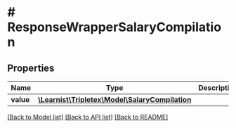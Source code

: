 # # ResponseWrapperSalaryCompilation

## Properties

Name | Type | Description | Notes
------------ | ------------- | ------------- | -------------
**value** | [**\Learnist\Tripletex\Model\SalaryCompilation**](SalaryCompilation.md) |  | [optional]

[[Back to Model list]](../../README.md#models) [[Back to API list]](../../README.md#endpoints) [[Back to README]](../../README.md)
